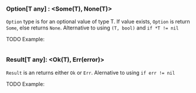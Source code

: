 ### Option[T any] : <Some(T), None(T)>

`Option` type is for an optional value of type T. If value exists, `Option` is return `Some`, else returns `None`.
Alternative to using `(T, bool)` and `if *T != nil`

TODO
Example:

``` go

```

### Result[T any]: <Ok(T), Err(error)>
`Result` is an returns either `Ok` or `Err`.
Alernative to using  `if err != nil`

TODO
Example:

``` go

```
